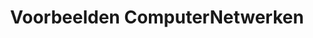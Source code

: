 ---
layout: layout-post
title:  "Voorbeelden ComputerNetwerken"
permalink: /Voorbeelden/
category: CN
---